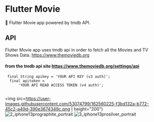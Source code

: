 # Flutter Movie

🎥 Flutter Movie app powered by tmdb API.


## API
Flutter Movie app uses tmdb api in order to fetch all the Movies and TV Shows Data.
https://www.themoviedb.org
#### from the tmdb api site https://www.themoviedb.org/settings/api

```flutter
 final String apikey = 'YOUR API KEY (v3 auth)';
  final apitoken =
      'YOUR API READ ACCESS TOKEN (v4 auth)';


```





<img src=https://user-images.githubusercontent.com/53074799/162560225-f3bd132a-b772-45c2-a49d-390e3674349c.png | height="200")
![2_iphone13prographite_portrait](https://user-images.githubusercontent.com/53074799/162560226-e9b4ec32-30be-4f47-b7ad-b72437792b92.png)
![3_iphone13prosilver_portrait](https://user-images.githubusercontent.com/53074799/162560221-de5b5f9a-cf53-4bcc-8352-6f98127c0a8e.png)



